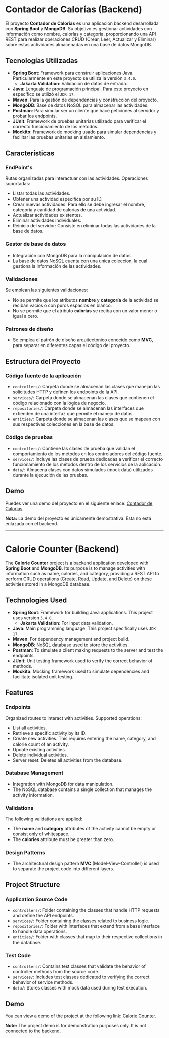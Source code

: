 # Contador de Calorías (Backend)

El proyecto **Contador de Calorías** es una aplicación backend desarrollada con **Spring Boot** y **MongoDB**. Su objetivo es gestionar actividades con información como nombre, calorías y categoría, proporcionando una API REST para realizar operaciones CRUD (Crear, Leer, Actualizar y Eliminar) sobre estas actividades almacenadas en una base de datos MongoDB.

## Tecnologías Utilizadas

- **Spring Boot**: Framework para construir aplicaciones Java. Particularmente en este proyecto se utiliza la versión `3.4.0`.
  - **Jakarta Validation**: Validación de datos de entrada.
- **Java**: Lenguaje de programación principal. Para este proyecto en específico se utilizó el `JDK 17`.
- **Maven**: Para la gestión de dependencias y construcción del proyecto.
- **MongoDB**: Base de datos NoSQL para almacenar las actividades.
- **Postman**: Para simular ser un cliente que hace peticiones al servidor y probar los endpoints.
- **JUnit**: Framework de pruebas unitarias utilizado para verificar el correcto funcionamiento de los métodos.
- **Mockito**: Framework de mocking usado para simular dependencias y facilitar las pruebas unitarias en aislamiento.

## Características

### EndPoint's

Rutas organizadas para interactuar con las actividades. Operaciones soportadas:
  - Listar todas las actividades.
  - Obtener una actividad específica por su ID.
  - Crear nuevas actividades. Para ello se debe ingresar el nombre, categoría y cantidad de calorías de una actividad.
  - Actualizar actividades existentes.
  - Eliminar actividades individuales.
  - Reinicio del servidor: Consiste en eliminar todas las actividades de la base de datos.

### Gestor de base de datos

- Integración con MongoDB para la manipulación de datos.
- La base de datos NoSQL cuenta con una unica coleccion, la cual gestiona la información de las actividades.

### Validaciones

Se emplean las siguientes validaciones:
  - No se permite que los atributos **nombre** y **categoría** de la actividad se reciban vacíos o con puros espacios en blanco.
  - No se permite que el atributo **calorías** se reciba con un valor menor o igual a cero.

### Patrones de diseño

- Se emplea el patrón de diseño arquitectónico conocido como **MVC**, para separar en diferentes capas el código del proyecto.

## Estructura del Proyecto

### Código fuente de la aplicación

- `controllers/`: Carpeta donde se almacenan las clases que manejan las solicitudes HTTP y definen los endpoints de la API.
- `services/`: Carpeta donde se almacenan las clases que contienen el código relacionado con la lógica de negocio.
- `repositories/`: Carpeta donde se almacenan las interfaces que extienden de una interfaz que permite el manejo de datos.
- `entities/`: Carpeta donde se almacenan las clases que se mapean con sus respectivas colecciones en la base de datos.

### Código de pruebas

- `controllers/`: Contiene las clases de prueba que validan el comportamiento de los métodos en los controladores del código fuente.
- `services/`: Incluye las clases de prueba dedicadas a verificar el correcto funcionamiento de los métodos dentro de los servicios de la aplicación.
- `data/`: Almacena clases con datos simulados (mock data) utilizados durante la ejecución de las pruebas.

## Demo

Puedes ver una demo del proyecto en el siguiente enlace: [Contador de Calorías](https://deft-kataifi-58f6e5.netlify.app/).

**Nota:** La demo del proyecto es únicamente demostrativa. Esta no está enlazada con el backend.

----
# Calorie Counter (Backend)

The **Calorie Counter** project is a backend application developed with **Spring Boot** and **MongoDB**. Its purpose is to manage activities with information such as name, calories, and category, providing a REST API to perform CRUD operations (Create, Read, Update, and Delete) on these activities stored in a MongoDB database.

## Technologies Used

- **Spring Boot**: Framework for building Java applications. This project uses version `3.4.0`.
  - **Jakarta Validation**: For input data validation.
- **Java**: Main programming language. This project specifically uses `JDK 17`.
- **Maven**: For dependency management and project build.
- **MongoDB**: NoSQL database used to store the activities.
- **Postman**: To simulate a client making requests to the server and test the endpoints.
- **JUnit**: Unit testing framework used to verify the correct behavior of methods.
- **Mockito**: Mocking framework used to simulate dependencies and facilitate isolated unit testing.

## Features

### Endpoints

Organized routes to interact with activities. Supported operations:
  - List all activities.
  - Retrieve a specific activity by its ID.
  - Create new activities. This requires entering the name, category, and calorie count of an activity.
  - Update existing activities.
  - Delete individual activities.
  - Server reset: Deletes all activities from the database.

### Database Management

- Integration with MongoDB for data manipulation.
- The NoSQL database contains a single collection that manages the activity information.

### Validations

The following validations are applied:
  - The **name** and **category** attributes of the activity cannot be empty or consist only of whitespace.
  - The **calories** attribute must be greater than zero.

### Design Patterns

- The architectural design pattern **MVC** (Model-View-Controller) is used to separate the project code into different layers.

## Project Structure

### Application Source Code

- `controllers/`: Folder containing the classes that handle HTTP requests and define the API endpoints.
- `services/`: Folder containing the classes related to business logic.
- `repositories/`: Folder with interfaces that extend from a base interface to handle data operations.
- `entities/`: Folder with classes that map to their respective collections in the database.

### Test Code

- `controllers/`: Contains test classes that validate the behavior of controller methods from the source code.
- `services/`: Includes test classes dedicated to verifying the correct behavior of service methods.
- `data/`: Stores classes with mock data used during test execution.

## Demo

You can view a demo of the project at the following link: [Calorie Counter](https://deft-kataifi-58f6e5.netlify.app/).

**Note:** The project demo is for demonstration purposes only. It is not connected to the backend.
